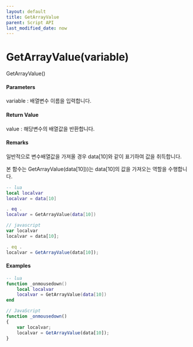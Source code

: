 ```yaml
---
layout: default
title: GetArrayValue
parent: Script API
last_modified_date: now
---
```

# GetArrayValue\(variable\)

GetArrayValue\(\)

#### Parameters

variable : 배열변수 이름을 입력합니다.

#### Return Value

value : 해당변수의 배열값을 반환합니다.

#### Remarks

일반적으로 변수배열값을 가져올 경우 data\[10\]와 같이 표기하여 값을 취득합니다. 

본 함수는 GetArrayValue\(data\[10\]\)\)는 data\[10\]의 값을 가져오는 역할을 수행합니다.

```lua
-- lua
local localvar
localvar = data[10]

. eq .
localvar = GetArrayValue(data[10])
```

```js
// javascript
var localvar
localvar = data[10];

. eq .
localvar = GetArrayValue(data[10]);
```

#### 

#### Examples

```lua
-- lua
function _onmousedown()
    local localvar    
    localvar = GetArrayValue(data[10])
end
```

```js
// JavaScript
function _onmousedown()
{    
    var localvar;
    localvar = GetArrayValue(data[10]);
}
```



